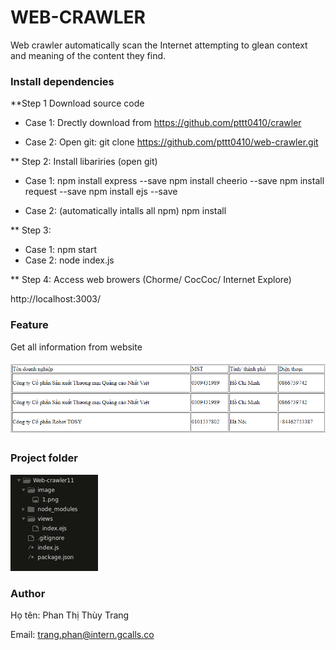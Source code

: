 # WEB-CRAWLER

Web crawler automatically scan the Internet attempting to glean context and meaning of the content they find.

### Install dependencies

**Step 1 Download source code

 - Case 1: Drectly download from https://github.com/pttt0410/crawler
 
 - Case 2: Open git: git clone https://github.com/pttt0410/web-crawler.git
 
 ** Step 2: Install libariries (open git)
  
  - Case 1:
    npm install express --save
    npm install cheerio --save
    npm install request --save
    npm install ejs --save
    
  - Case 2: (automatically intalls all npm)
    npm install 
 
 ** Step 3: 
  
  - Case 1: npm start
  - Case 2: node index.js
  
 ** Step 4: Access web browers (Chorme/ CocCoc/ Internet Explore)
  
 http://localhost:3003/
  
  
 ### Feature
Get all information from website

![](https://github.com/pttt0410/crawler/blob/master/image/1.png) 
### Project folder

![](https://github.com/pttt0410/crawler/blob/master/image/2.jpg)
### Author

Họ tên: Phan Thị Thùy Trang

Email: trang.phan@intern.gcalls.co

